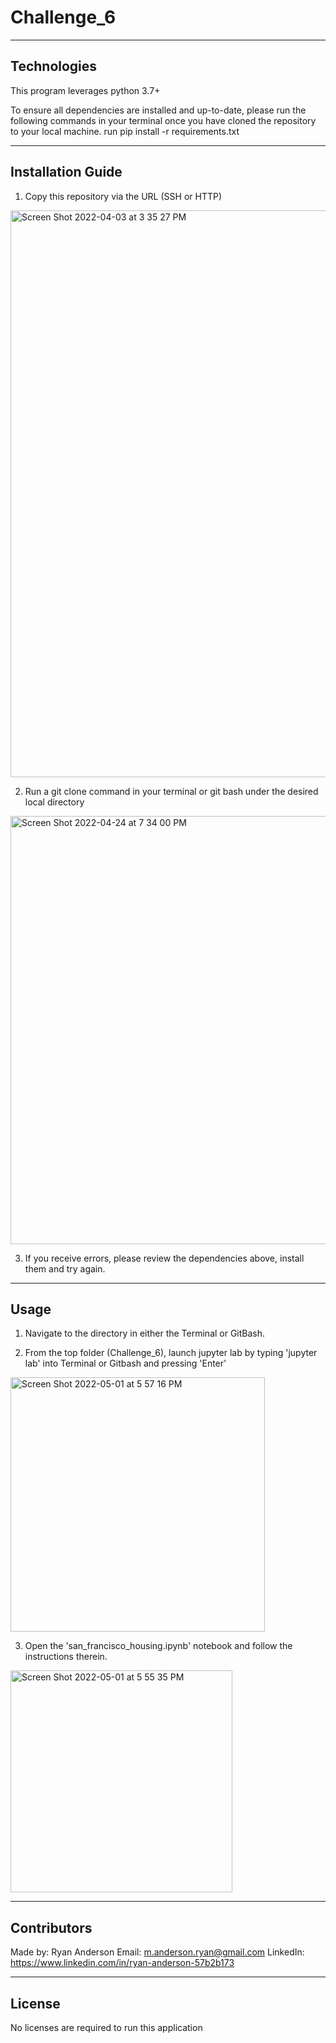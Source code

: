 # Challenge_6

---

## Technologies

This program leverages python 3.7+

To ensure all dependencies are installed and up-to-date, please run the following commands in your terminal once you have cloned the repository to your local machine.
run pip install -r requirements.txt

---

## Installation Guide

1. Copy this repository via the URL (SSH or HTTP)
<img width="907" alt="Screen Shot 2022-04-03 at 3 35 27 PM" src="https://user-images.githubusercontent.com/98444459/161445246-d4eecac4-44ae-452f-8e0c-ebaa9e523908.png">

2. Run a git clone command in your terminal or git bash under the desired local directory
<img width="685" alt="Screen Shot 2022-04-24 at 7 34 00 PM" src="https://user-images.githubusercontent.com/98444459/165001308-15664dd8-218d-4c41-aa2b-860fe44dc411.png">

3. If you receive errors, please review the dependencies above, install them and try again. 

---

## Usage

1. Navigate to the directory in either the Terminal or GitBash. 

2. From the top folder (Challenge_6), launch jupyter lab by typing 'jupyter lab' into Terminal or Gitbash and pressing 'Enter'
<img width="407" alt="Screen Shot 2022-05-01 at 5 57 16 PM" src="https://user-images.githubusercontent.com/98444459/166166172-a3c23075-1fad-44cb-b20f-c4ae3f945c94.png">

3. Open the 'san_francisco_housing.ipynb' notebook and follow the instructions therein.  
<img width="355" alt="Screen Shot 2022-05-01 at 5 55 35 PM" src="https://user-images.githubusercontent.com/98444459/166166117-60b66ecd-3ea7-4a23-ae01-83d188e4bd1c.png">

---

## Contributors

Made by:
Ryan Anderson
  Email: m.anderson.ryan@gmail.com
  LinkedIn: https://www.linkedin.com/in/ryan-anderson-57b2b173

---

## License

No licenses are required to run this application
